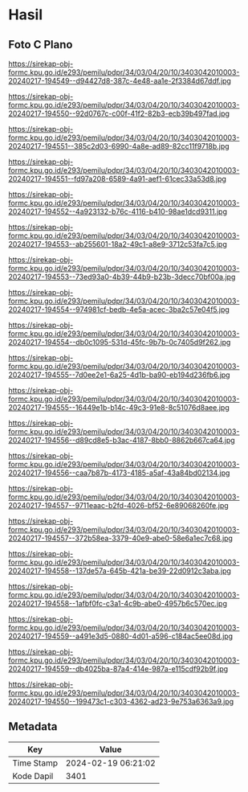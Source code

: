# Hasil

## Foto C Plano

https://sirekap-obj-formc.kpu.go.id/e293/pemilu/pdpr/34/03/04/20/10/3403042010003-20240217-194549--d94427d8-387c-4e48-aa1e-2f3384d67ddf.jpg

https://sirekap-obj-formc.kpu.go.id/e293/pemilu/pdpr/34/03/04/20/10/3403042010003-20240217-194550--92d0767c-c00f-41f2-82b3-ecb39b497fad.jpg

https://sirekap-obj-formc.kpu.go.id/e293/pemilu/pdpr/34/03/04/20/10/3403042010003-20240217-194551--385c2d03-6990-4a8e-ad89-82cc11f9718b.jpg

https://sirekap-obj-formc.kpu.go.id/e293/pemilu/pdpr/34/03/04/20/10/3403042010003-20240217-194551--fd97a208-6589-4a91-aef1-61cec33a53d8.jpg

https://sirekap-obj-formc.kpu.go.id/e293/pemilu/pdpr/34/03/04/20/10/3403042010003-20240217-194552--4a923132-b76c-4116-b410-98ae1dcd9311.jpg

https://sirekap-obj-formc.kpu.go.id/e293/pemilu/pdpr/34/03/04/20/10/3403042010003-20240217-194553--ab255601-18a2-49c1-a8e9-3712c53fa7c5.jpg

https://sirekap-obj-formc.kpu.go.id/e293/pemilu/pdpr/34/03/04/20/10/3403042010003-20240217-194553--73ed93a0-4b39-44b9-b23b-3decc70bf00a.jpg

https://sirekap-obj-formc.kpu.go.id/e293/pemilu/pdpr/34/03/04/20/10/3403042010003-20240217-194554--974981cf-bedb-4e5a-acec-3ba2c57e04f5.jpg

https://sirekap-obj-formc.kpu.go.id/e293/pemilu/pdpr/34/03/04/20/10/3403042010003-20240217-194554--db0c1095-531d-45fc-9b7b-0c7405d9f262.jpg

https://sirekap-obj-formc.kpu.go.id/e293/pemilu/pdpr/34/03/04/20/10/3403042010003-20240217-194555--7d0ee2e1-6a25-4d1b-ba90-eb194d236fb6.jpg

https://sirekap-obj-formc.kpu.go.id/e293/pemilu/pdpr/34/03/04/20/10/3403042010003-20240217-194555--16449e1b-b14c-49c3-91e8-8c51076d8aee.jpg

https://sirekap-obj-formc.kpu.go.id/e293/pemilu/pdpr/34/03/04/20/10/3403042010003-20240217-194556--d89cd8e5-b3ac-4187-8bb0-8862b667ca64.jpg

https://sirekap-obj-formc.kpu.go.id/e293/pemilu/pdpr/34/03/04/20/10/3403042010003-20240217-194556--caa7b87b-4173-4185-a5af-43a84bd02134.jpg

https://sirekap-obj-formc.kpu.go.id/e293/pemilu/pdpr/34/03/04/20/10/3403042010003-20240217-194557--9711eaac-b2fd-4026-bf52-6e89068260fe.jpg

https://sirekap-obj-formc.kpu.go.id/e293/pemilu/pdpr/34/03/04/20/10/3403042010003-20240217-194557--372b58ea-3379-40e9-abe0-58e6a1ec7c68.jpg

https://sirekap-obj-formc.kpu.go.id/e293/pemilu/pdpr/34/03/04/20/10/3403042010003-20240217-194558--137de57a-645b-421a-be39-22d0912c3aba.jpg

https://sirekap-obj-formc.kpu.go.id/e293/pemilu/pdpr/34/03/04/20/10/3403042010003-20240217-194558--1afbf0fc-c3a1-4c9b-abe0-4957b6c570ec.jpg

https://sirekap-obj-formc.kpu.go.id/e293/pemilu/pdpr/34/03/04/20/10/3403042010003-20240217-194559--a491e3d5-0880-4d01-a596-c184ac5ee08d.jpg

https://sirekap-obj-formc.kpu.go.id/e293/pemilu/pdpr/34/03/04/20/10/3403042010003-20240217-194559--db4025ba-87a4-414e-987a-e115cdf92b9f.jpg

https://sirekap-obj-formc.kpu.go.id/e293/pemilu/pdpr/34/03/04/20/10/3403042010003-20240217-194550--199473c1-c303-4362-ad23-9e753a6363a9.jpg


## Metadata

| Key        | Value               |
| ---------- | ------------------- |
| Time Stamp | 2024-02-19 06:21:02 |
| Kode Dapil | 3401                |



